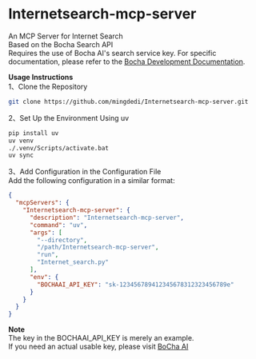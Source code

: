 # Internetsearch-mcp-server
An MCP Server for Internet Search  
Based on the Bocha Search API  
Requires the use of Bocha AI's search service key. For specific documentation, please refer to the [Bocha Development Documentation](https://bocha-ai.feishu.cn/wiki/HmtOw1z6vik14Fkdu5uc9VaInBb).

**Usage Instructions**  
1、Clone the Repository
```bash
git clone https://github.com/mingdedi/Internetsearch-mcp-server.git
```
2、Set Up the Environment Using uv
```bash
pip install uv
uv venv
./.venv/Scripts/activate.bat
uv sync
```
3、Add Configuration in the Configuration File  
Add the following configuration in a similar format:
```json
{
  "mcpServers": {
    "Internetsearch-mcp-server": {
      "description": "Internetsearch-mcp-server",
      "command": "uv",
      "args": [
        "--directory",
        "/path/Internetsearch-mcp-server",
        "run",
        "Internet_search.py"
      ],
      "env": {
        "BOCHAAI_API_KEY": "sk-123456789412345678312323456789e"
      }
    }
  }
}
```

**Note**  
The key in the BOCHAAI_API_KEY is merely an example.   
If you need an actual usable key, please visit [BoCha AI](https://bochaai.com/)
